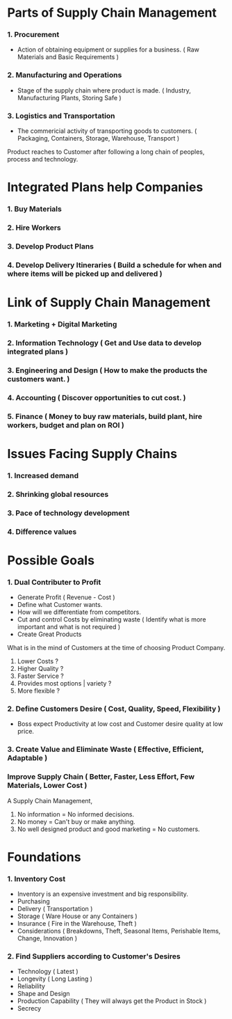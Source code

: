 # Parts of Supply Chain Management

### 1. Procurement 
- Action of obtaining equipment or supplies for a business. ( Raw Materials and Basic Requirements )

### 2. Manufacturing and Operations 
- Stage of the supply chain where product is made. ( Industry, Manufacturing Plants, Storing Safe )

### 3. Logistics and Transportation
- The commericial activity of transporting goods to customers. ( Packaging, Containers, Storage, Warehouse, Transport )

Product reaches to Customer after following a long chain of peoples, process and technology.

# Integrated Plans help Companies

### 1. Buy Materials

### 2. Hire Workers

### 3. Develop Product Plans

### 4. Develop Delivery Itineraries ( Build a schedule for when and where items will be picked up and delivered )

# Link of Supply Chain Management

### 1. Marketing  + Digital Marketing

### 2. Information Technology ( Get and Use data to develop integrated plans )

### 3. Engineering and Design ( How to make the products the customers want. )

### 4. Accounting ( Discover opportunities to cut cost. )

### 5. Finance ( Money to buy raw materials, build plant, hire workers, budget and plan on ROI ) 

# Issues Facing Supply Chains

### 1. Increased demand

### 2. Shrinking global resources

### 3. Pace of technology development

### 4. Difference values 

# Possible Goals

### 1. Dual Contributer to Profit 
- Generate Profit ( Revenue - Cost )
- Define what Customer wants.
- How will we differentiate from competitors. 
- Cut and control Costs by eliminating waste ( Identify what is more important and what is not required )
- Create Great Products 

What is in the mind of Customers at the time of choosing Product Company.

1. Lower Costs ?
2. Higher Quality ?
3. Faster Service ?
4. Provides most options | variety ?
5. More flexible ?

### 2. Define Customers Desire ( Cost, Quality, Speed, Flexibility )
- Boss expect Productivity at low cost and Customer desire quality at low price.

### 3. Create Value and Eliminate Waste ( Effective, Efficient, Adaptable )

### Improve Supply Chain ( Better, Faster, Less Effort, Few Materials, Lower Cost )

A Supply Chain Management,

1. No information = No informed decisions.
2. No money = Can't buy or make anything.
3. No well designed product and good marketing = No customers.


# Foundations

### 1. Inventory Cost 
- Inventory is an expensive investment and big responsibility.
- Purchasing 
- Delivery ( Transportation )
- Storage ( Ware House or any Containers )
- Insurance ( Fire in the Warehouse, Theft ) 
- Considerations ( Breakdowns, Theft, Seasonal Items, Perishable Items, Change, Innovation  )

### 2. Find Suppliers according to Customer's Desires
- Technology ( Latest )
- Longevity ( Long Lasting )
- Reliability
- Shape and Design
- Production Capability ( They will always get the Product in Stock )
- Secrecy
